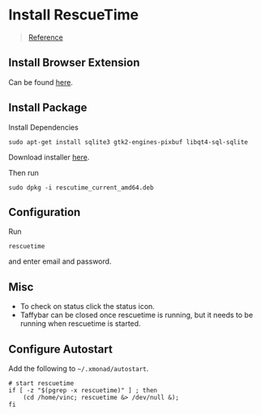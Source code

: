 # Install RescueTime

> [Reference](https://www.rescuetime.com/get_rescuetime)

## Install Browser Extension
Can be found [here](https://chrome.google.com/webstore/detail/rescuetime-for-chrome-chr/bdakmnplckeopfghnlpocafcepegjeap).

## Install Package
Install Dependencies
```shell
sudo apt-get install sqlite3 gtk2-engines-pixbuf libqt4-sql-sqlite
```

Download installer [here](https://www.rescuetime.com/setup/installer?os=amd64deb).

Then run 
```shell
sudo dpkg -i rescutime_current_amd64.deb
```

## Configuration
Run
```shell
rescuetime
```
and enter email and password.

## Misc
* To check on status click the status icon.
* Taffybar can be closed once rescuetime is running, but it needs to be running when rescuetime is started.

## Configure Autostart
Add the following to `~/.xmonad/autostart`.
```shell
# start rescuetime
if [ -z "$(pgrep -x rescuetime)" ] ; then
    (cd /home/vinc; rescuetime &> /dev/null &);
fi
```
